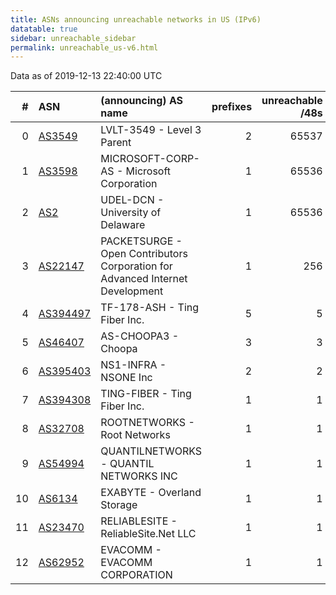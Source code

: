 ```yaml
---
title: ASNs announcing unreachable networks in US (IPv6)
datatable: true
sidebar: unreachable_sidebar
permalink: unreachable_us-v6.html
---
```


Data as of 2019-12-13 22:40:00 UTC


<div class="datatable-begin"></div>

|   # | ASN                                      | (announcing) AS name                                                          |   prefixes |   unreachable /48s |
|----:|:-----------------------------------------|:------------------------------------------------------------------------------|-----------:|-------------------:|
|   0 | [AS3549](unreachable_AS3549-v6.html)     | LVLT-3549 - Level 3 Parent                                                    |          2 |              65537 |
|   1 | [AS3598](unreachable_AS3598-v6.html)     | MICROSOFT-CORP-AS - Microsoft Corporation                                     |          1 |              65536 |
|   2 | [AS2](unreachable_AS2-v6.html)           | UDEL-DCN - University of Delaware                                             |          1 |              65536 |
|   3 | [AS22147](unreachable_AS22147-v6.html)   | PACKETSURGE - Open Contributors Corporation for Advanced Internet Development |          1 |                256 |
|   4 | [AS394497](unreachable_AS394497-v6.html) | TF-178-ASH - Ting Fiber Inc.                                                  |          5 |                  5 |
|   5 | [AS46407](unreachable_AS46407-v6.html)   | AS-CHOOPA3 - Choopa                                                           |          3 |                  3 |
|   6 | [AS395403](unreachable_AS395403-v6.html) | NS1-INFRA - NSONE Inc                                                         |          2 |                  2 |
|   7 | [AS394308](unreachable_AS394308-v6.html) | TING-FIBER - Ting Fiber Inc.                                                  |          1 |                  1 |
|   8 | [AS32708](unreachable_AS32708-v6.html)   | ROOTNETWORKS - Root Networks                                                  |          1 |                  1 |
|   9 | [AS54994](unreachable_AS54994-v6.html)   | QUANTILNETWORKS - QUANTIL NETWORKS INC                                        |          1 |                  1 |
|  10 | [AS6134](unreachable_AS6134-v6.html)     | EXABYTE - Overland Storage                                                    |          1 |                  1 |
|  11 | [AS23470](unreachable_AS23470-v6.html)   | RELIABLESITE - ReliableSite.Net LLC                                           |          1 |                  1 |
|  12 | [AS62952](unreachable_AS62952-v6.html)   | EVACOMM - EVACOMM CORPORATION                                                 |          1 |                  1 |

<div class="datatable-end"></div>
